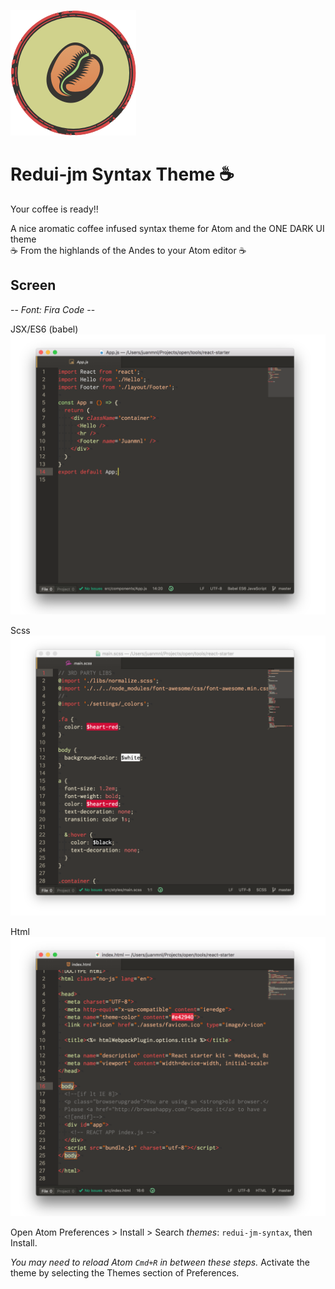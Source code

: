 ![Redui-jm screenshot](https://raw.githubusercontent.com/juanmnl/redui-jm-theme/master/logo.png)

# Redui-jm Syntax Theme :coffee:

Your coffee is ready!!  

A nice aromatic coffee infused syntax theme for Atom and the ONE DARK UI theme  
:coffee: From the highlands of the Andes to your Atom editor :coffee:

## Screen

-- *Font: Fira Code* --

JSX/ES6 (babel)
![Redui-jm screenshot](https://raw.githubusercontent.com/juanmnl/redui-jm-theme/master/jsx.png)  

Scss  
![Redui-jm screenshot](https://raw.githubusercontent.com/juanmnl/redui-jm-theme/master/scss.png)  

Html
![Redui-jm screenshot](https://raw.githubusercontent.com/juanmnl/redui-jm-theme/master/html.png)

Open Atom Preferences > Install > Search *themes*: `redui-jm-syntax`,
then Install.

*You may need to reload Atom `Cmd+R` in between these steps.*
Activate the theme by selecting the Themes section of Preferences.

